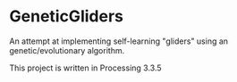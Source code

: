 # GeneticGliders
An attempt at implementing self-learning "gliders" using an genetic/evolutionary algorithm.

This project is written in Processing 3.3.5
